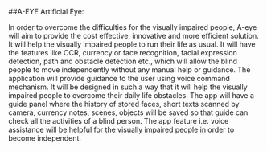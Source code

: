 
##A-EYE
Artificial Eye:

In order to overcome the difficulties for the visually impaired people, A-eye will aim to provide the cost effective, innovative and more efficient solution. It will help the visually impaired people to run their life as usual. It will have the features like OCR, currency or face recognition, facial expression detection, path and obstacle detection etc., which will allow the blind people to move independently without any manual help or guidance. The application will provide guidance to the user using voice command mechanism. It will be designed in such a way that it will help the visually impaired people to overcome their daily life obstacles. The app will have a guide panel where the history of stored faces, short texts scanned by camera, currency notes, scenes, objects will be saved so that guide can check all the activities of a blind person. The app feature i.e. voice assistance will be helpful for the visually impaired people in order to become independent. 
